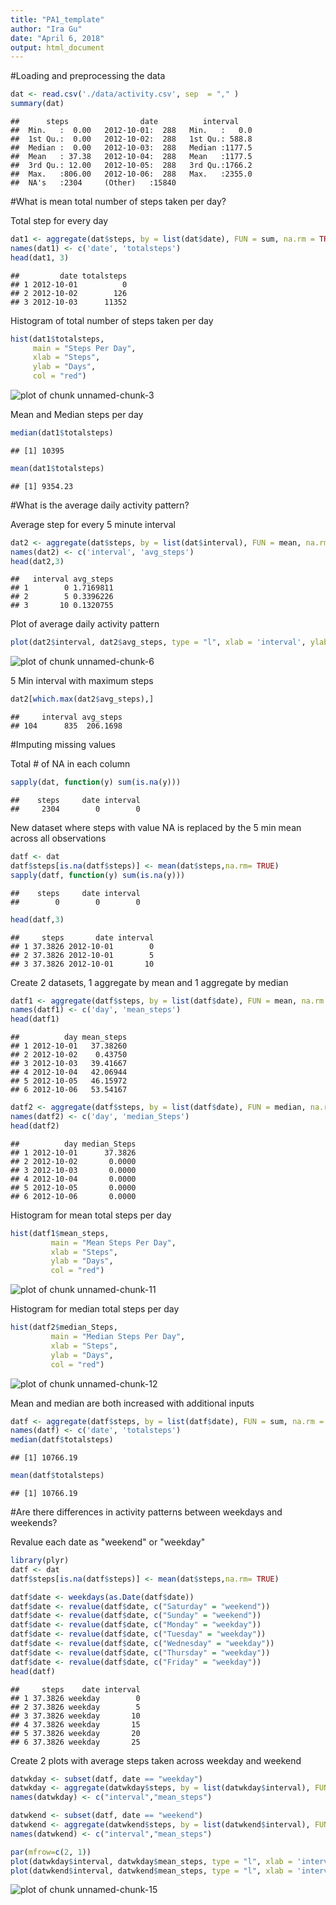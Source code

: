 ```yaml
---
title: "PA1_template"
author: "Ira Gu"
date: "April 6, 2018"
output: html_document
---
```


#Loading and preprocessing the data


```r
dat <- read.csv('./data/activity.csv', sep  = "," )
summary(dat)
```

```
##      steps                date          interval     
##  Min.   :  0.00   2012-10-01:  288   Min.   :   0.0  
##  1st Qu.:  0.00   2012-10-02:  288   1st Qu.: 588.8  
##  Median :  0.00   2012-10-03:  288   Median :1177.5  
##  Mean   : 37.38   2012-10-04:  288   Mean   :1177.5  
##  3rd Qu.: 12.00   2012-10-05:  288   3rd Qu.:1766.2  
##  Max.   :806.00   2012-10-06:  288   Max.   :2355.0  
##  NA's   :2304     (Other)   :15840
```

#What is mean total number of steps taken per day?

Total step for every day


```r
dat1 <- aggregate(dat$steps, by = list(dat$date), FUN = sum, na.rm = TRUE)
names(dat1) <- c('date', 'totalsteps')
head(dat1, 3)
```

```
##         date totalsteps
## 1 2012-10-01          0
## 2 2012-10-02        126
## 3 2012-10-03      11352
```

Histogram of total number of steps taken per day


```r
hist(dat1$totalsteps,
     main = "Steps Per Day",
     xlab = "Steps",
     ylab = "Days",
     col = "red")
```

![plot of chunk unnamed-chunk-3](figure/unnamed-chunk-3-1.png)

Mean and Median steps per day


```r
median(dat1$totalsteps)
```

```
## [1] 10395
```

```r
mean(dat1$totalsteps)
```

```
## [1] 9354.23
```

#What is the average daily activity pattern?

Average step for every 5 minute interval


```r
dat2 <- aggregate(dat$steps, by = list(dat$interval), FUN = mean, na.rm = TRUE)
names(dat2) <- c('interval', 'avg_steps')
head(dat2,3)
```

```
##   interval avg_steps
## 1        0 1.7169811
## 2        5 0.3396226
## 3       10 0.1320755
```

Plot of average daily activity pattern


```r
plot(dat2$interval, dat2$avg_steps, type = "l", xlab = 'interval', ylab = "avg_Steps")
```

![plot of chunk unnamed-chunk-6](figure/unnamed-chunk-6-1.png)

5 Min interval with maximum steps


```r
dat2[which.max(dat2$avg_steps),]
```

```
##     interval avg_steps
## 104      835  206.1698
```


#Imputing missing values

Total # of NA in each column


```r
sapply(dat, function(y) sum(is.na(y)))
```

```
##    steps     date interval 
##     2304        0        0
```

New dataset where steps with value NA is replaced by the 5 min mean across all observations


```r
datf <- dat
datf$steps[is.na(datf$steps)] <- mean(dat$steps,na.rm= TRUE)
sapply(datf, function(y) sum(is.na(y)))
```

```
##    steps     date interval 
##        0        0        0
```

```r
head(datf,3)
```

```
##     steps       date interval
## 1 37.3826 2012-10-01        0
## 2 37.3826 2012-10-01        5
## 3 37.3826 2012-10-01       10
```

Create 2 datasets, 1 aggregate by mean and 1 aggregate by median 


```r
datf1 <- aggregate(datf$steps, by = list(datf$date), FUN = mean, na.rm = TRUE)
names(datf1) <- c('day', 'mean_steps')
head(datf1)
```

```
##          day mean_steps
## 1 2012-10-01   37.38260
## 2 2012-10-02    0.43750
## 3 2012-10-03   39.41667
## 4 2012-10-04   42.06944
## 5 2012-10-05   46.15972
## 6 2012-10-06   53.54167
```

```r
datf2 <- aggregate(datf$steps, by = list(datf$date), FUN = median, na.rm = TRUE)
names(datf2) <- c('day', 'median_Steps')
head(datf2)
```

```
##          day median_Steps
## 1 2012-10-01      37.3826
## 2 2012-10-02       0.0000
## 3 2012-10-03       0.0000
## 4 2012-10-04       0.0000
## 5 2012-10-05       0.0000
## 6 2012-10-06       0.0000
```

Histogram for mean total steps per day


```r
hist(datf1$mean_steps,
         main = "Mean Steps Per Day",
         xlab = "Steps",
         ylab = "Days",
         col = "red")
```

![plot of chunk unnamed-chunk-11](figure/unnamed-chunk-11-1.png)

Histogram for median total steps per day


```r
hist(datf2$median_Steps,
         main = "Median Steps Per Day",
         xlab = "Steps",
         ylab = "Days",
         col = "red")
```

![plot of chunk unnamed-chunk-12](figure/unnamed-chunk-12-1.png)

Mean and median are both increased with additional inputs


```r
datf <- aggregate(datf$steps, by = list(datf$date), FUN = sum, na.rm = TRUE)
names(datf) <- c('date', 'totalsteps')
median(datf$totalsteps)
```

```
## [1] 10766.19
```

```r
mean(datf$totalsteps)
```

```
## [1] 10766.19
```

#Are there differences in activity patterns between weekdays and weekends?

Revalue each date as "weekend" or "weekday"


```r
library(plyr)
datf <- dat
datf$steps[is.na(datf$steps)] <- mean(dat$steps,na.rm= TRUE)

datf$date <- weekdays(as.Date(datf$date))
datf$date <- revalue(datf$date, c("Saturday" = "weekend"))
datf$date <- revalue(datf$date, c("Sunday" = "weekend"))
datf$date <- revalue(datf$date, c("Monday" = "weekday"))
datf$date <- revalue(datf$date, c("Tuesday" = "weekday"))
datf$date <- revalue(datf$date, c("Wednesday" = "weekday"))
datf$date <- revalue(datf$date, c("Thursday" = "weekday"))
datf$date <- revalue(datf$date, c("Friday" = "weekday"))
head(datf)
```

```
##     steps    date interval
## 1 37.3826 weekday        0
## 2 37.3826 weekday        5
## 3 37.3826 weekday       10
## 4 37.3826 weekday       15
## 5 37.3826 weekday       20
## 6 37.3826 weekday       25
```

Create 2 plots with average steps taken across weekday and weekend

```r
datwkday <- subset(datf, date == "weekday")
datwkday <- aggregate(datwkday$steps, by = list(datwkday$interval), FUN = mean, na.rm = TRUE)
names(datwkday) <- c("interval","mean_steps")

datwkend <- subset(datf, date == "weekend")
datwkend <- aggregate(datwkend$steps, by = list(datwkend$interval), FUN = mean, na.rm = TRUE)
names(datwkend) <- c("interval","mean_steps")

par(mfrow=c(2, 1))
plot(datwkday$interval, datwkday$mean_steps, type = "l", xlab = 'interval', ylab = "avg_Steps", main = 'Weekday')
plot(datwkend$interval, datwkend$mean_steps, type = "l", xlab = 'interval', ylab = "avg_Steps", main = 'Weekend')
```

![plot of chunk unnamed-chunk-15](figure/unnamed-chunk-15-1.png)

